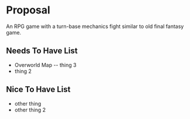 # Proposal

An RPG game with a turn-base mechanics fight similar to old final fantasy game.

## Needs To Have List

- Overworld Map
-- thing 3
- thing 2

## Nice To Have List

- other thing
- other thing 2
